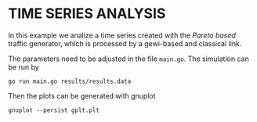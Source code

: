 # TIME SERIES ANALYSIS

In this example we analize a time series created with the _Pareto based_ traffic generator, which is processed by a gewi-based and classical link.

The parameters need to be adjusted in the file ```main.go```.
The simulation can be run by
```
go run main.go results/results.data
```

Then the plots can be generated with gnuplot
```
gnuplot --persist gplt.plt
```
